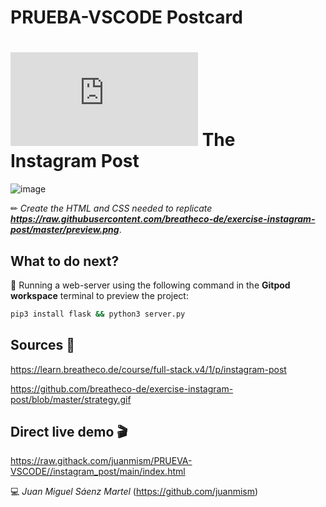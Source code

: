 # PRUEBA-VSCODE  Postcard

# ![4Geeks Logo](http://assets.breatheco.de/apis/img/images.php?blob&random&cat=icon&tags=4geeks,16) The Instagram Post

![image](https://user-images.githubusercontent.com/94133025/201906816-1f37c345-6afa-4420-80c8-17c9ed1c2546.png)

✏ *Create the HTML and CSS needed to replicate **<https://raw.githubusercontent.com/breatheco-de/exercise-instagram-post/master/preview.png>***.

## What to do next?

📄 Running a web-server using the following command in the **Gitpod workspace** terminal to preview the project:

```sh
pip3 install flask && python3 server.py
```

## Sources 📌

<https://learn.breatheco.de/course/full-stack.v4/1/p/instagram-post>

<https://github.com/breatheco-de/exercise-instagram-post/blob/master/strategy.gif>

## Direct live demo 🎬

<https://raw.githack.com/juanmism/PRUEVA-VSCODE//instagram_post/main/index.html>

💻 _Juan Miguel Sáenz Martel_ (<https://github.com/juanmism>)

